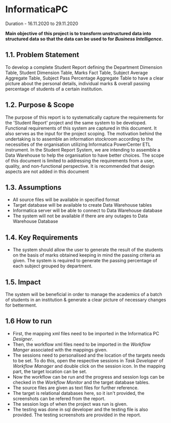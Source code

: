 # InformaticaPC

Duration - 16.11.2020 to 29.11.2020

**Main objective of this project is to transform unstructured data into structured data so that the data can be used to for _Business Intelligence_.**

## 1.1. Problem Statement
To develop a complete Student Report defining the Department Dimension Table, Student Dimension Table, Marks Fact  Table, Subject Average Aggregate Table, Subject Pass Percentage Aggregate Table to have a clear picture about the personal details, individual marks & overall passing percentage of students of a certain institution.

## 1.2. Purpose & Scope
The purpose of this report is to systematically capture the requirements for the 'Student Report' project and the same system to be developed. Functional requirements of this system are captured in this document. It also serves as the input for the project scoping.
The motivation behind the undertaking is to assemble an information stockroom according to the necessities of the organisation utilizing Informatica PowerCenter ETL instrument. In the Student Report System, we are intending to assemble a Data Warehouse to help the organisation to have better choices.
The scope of this document is limited to addressing the requirements from a user, quality, and non-functional perspective. It is recommended that design aspects are not added in this document

## 1.3. Assumptions
-  All source files will be available in specified format
- Target database will be available to create Data Warehouse tables
- Informatica server will be able to connect to Data Warehouse database
- The system will not be available if there are any outages to Data     Warehouse Database

## 1.4. Key Requirements
- The system should allow the user to generate the result of the students on the basis of marks obtained keeping in mind the passing criteria as given.
 The system is required to generate the passing percentage of each subject grouped by department.

## 1.5. Impact
The system will be beneficial in order to manage the academics of a batch of students in an institution & generate a clear picture of necessary changes for betterment.

## 1.6 How to run
- First, the mapping xml files need to be imported in the Informatica PC _Designer_.
- Then, the workflow xml files need to be imported in the  _Workflow Manger_ associated with the mappings given.
- The sessions need to personalised and the location of the targets needs to be set. To do this, open the respective sessions in _Task Developer_ of _Workflow Manager_ and double click on the session icon. In the mapping part, the target location can be set.
- Now the workflow can be run and the progress and session logs can be checked in the _Workflow Monitor_ and the target database tables.
- The source files are given as text files for further reference.
- The target is relational databases here, so it isn't provided, the screenshots can be refered from the report.
- The session logs of when the project was run is given.
- The testing was done in sql developer and the testing file is also provided. The testing screenshots are provided in the report.
